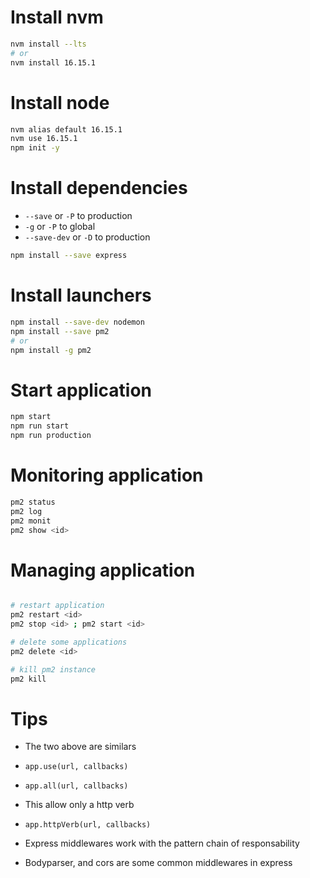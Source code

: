 # Install nvm

```bash
nvm install --lts
# or
nvm install 16.15.1
```

#  Install node

```bash
nvm alias default 16.15.1
nvm use 16.15.1
npm init -y
```

# Install dependencies

- <code>--save</code> or <code>-P</code> to production
- <code>-g</code> or <code>-P</code> to global
- <code>--save-dev</code> or <code>-D</code> to production

```bash
npm install --save express
```

# Install launchers

```bash
npm install --save-dev nodemon
npm install --save pm2
# or
npm install -g pm2
```

# Start application

```bash
npm start
npm run start
npm run production
```

# Monitoring application

```bash
pm2 status
pm2 log
pm2 monit
pm2 show <id>
```

# Managing application

```bash

# restart application
pm2 restart <id>
pm2 stop <id> ; pm2 start <id>

# delete some applications
pm2 delete <id>

# kill pm2 instance
pm2 kill

```

# Tips

- The two above are similars
- <code>app.use(url, callbacks)</code>
- <code>app.all(url, callbacks)</code>

- This allow only a http verb
- <code>app.httpVerb(url, callbacks)</code>

- Express middlewares work with the pattern chain of responsability

- Bodyparser, and cors are some common middlewares in express
